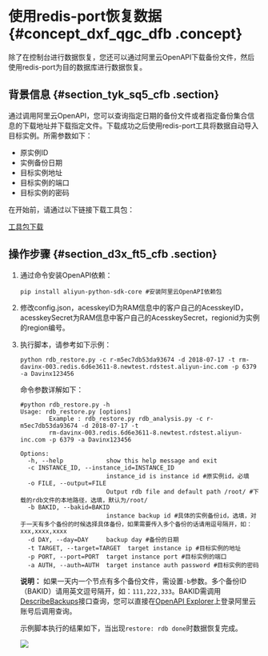 # 使用redis-port恢复数据 {#concept_dxf_qgc_dfb .concept}

除了在控制台进行数据恢复，您还可以通过阿里云OpenAPI下载备份文件，然后使用redis-port为目的数据库进行数据恢复。

## 背景信息 {#section_tyk_sq5_cfb .section}

通过调用阿里云OpenAPI，您可以查询指定日期的备份文件或者指定备份集合信息的下载地址并下载指定文件。下载成功之后使用redis-port工具将数据自动导入目标实例。所需参数如下：

-   原实例ID
-   实例备份日期
-   目标实例地址
-   目标实例的端口
-   目标实例的密码

在开始前，请通过以下链接下载工具包：

 [工具包下载](http://docs-aliyun.cn-hangzhou.oss.aliyun-inc.com/assets/attach/73964/cn_zh/1536832169445/redis-rdb-auto-restore.zip)

## 操作步骤 {#section_d3x_ft5_cfb .section}

1.  通过命令安装OpenAPI依赖：

    ``` {#codeblock_1r6_yln_r4v}
    pip install aliyun-python-sdk-core #安装阿里云OpenAPI依赖包
    ```

2.  修改config.json，acesskeyID为RAM信息中的客户自己的AcesskeyID，acesskeySecret为RAM信息中客户自己的AcesskeySecret，regionid为实例的region编号。
3.  执行脚本，请参考如下示例：

    ``` {#codeblock_w2p_2xl_84m}
    python rdb_restore.py -c r-m5ec7db53da93674 -d 2018-07-17 -t rm-davinx-003.redis.6d6e3611-8.newtest.rdstest.aliyun-inc.com -p 6379 -a Davinx123456
    ```

    命令参数详解如下：

    ``` {#codeblock_gio_gcu_fam}
    #python rdb_restore.py -h
    Usage: rdb_restore.py [options]
            Example : rdb_restore.py rdb_analysis.py -c r-m5ec7db53da93674 -d 2018-07-17 -t
            rm-davinx-003.redis.6d6e3611-8.newtest.rdstest.aliyun-inc.com -p 6379 -a Davinx123456
    
    Options:
      -h, --help            show this help message and exit
      -c INSTANCE_ID, --instance_id=INSTANCE_ID
                            instance_id is instance id #原实例id，必填
      -o FILE, --output=FILE
                            Output rdb file and default path /root/ #下载的rdb文件的本地路径，选填，默认为/root/
      -b BAKID, --bakid=BAKID
                            instance backup id #具体的实例备份id，选填，对于一天有多个备份的时候选择具体备份，如果需要传入多个备份的话请用逗号隔开，如：xxx,xxxx,xxxx
      -d DAY, --day=DAY     backup day #备份的日期
      -t TARGET, --target=TARGET  target instance ip #目标实例的地址
      -p PORT, --port=PORT  target instance port #目标实例的端口
      -a AUTH, --auth=AUTH  target instance auth password #目标实例的密码
    ```

    **说明：** 如果一天内一个节点有多个备份文件，需设置`-b`参数。多个备份ID（BAKID）请用英文逗号隔开，如：`111,222,333`。BAKID需调用[DescribeBackups](../../../../cn.zh-CN/API参考/备份恢复/DescribeBackups.md#)接口查询，您可以直接在[OpenAPI Explorer](https://api.aliyun.com/?#/?product=R-kvstore)上登录阿里云账号后调用查询。

    示例脚本执行的结果如下，当出现`restore: rdb done`时数据恢复完成。

    ![](http://static-aliyun-doc.oss-cn-hangzhou.aliyuncs.com/assets/img/21349/156688710011901_zh-CN.png)


